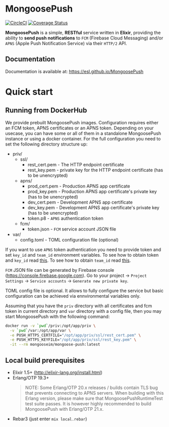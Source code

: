 # MongoosePush

[![CircleCI](https://circleci.com/gh/esl/MongoosePush.svg?style=shield)](https://app.circleci.com/pipelines/github/esl/MongoosePush?branch=master) [![Coverage Status](https://coveralls.io/repos/github/esl/MongoosePush/badge.svg?branch=master)](https://coveralls.io/github/esl/MongoosePush?branch=master)

**MongoosePush** is a simple, **RESTful** service written in **Elixir**, providing the ability to **send push
notifications** to `FCM` (Firebase Cloud Messaging) and/or
`APNS` (Apple Push Notification Service) via their `HTTP/2` API.

## Documentation

Documentation is available at: https://esl.github.io/MongoosePush


# Quick start

## Running from DockerHub

We provide prebuilt MongoosePush images. Configuration requires either an FCM token, APNS certificates or an APNS token. Depending on your usecase, you can have some or all of them in a standalone MongoosePush instance or using a docker container.
For the full configuration you need to set the following directory structure up:
* priv/
    * ssl/
      * rest_cert.pem - The HTTP endpoint certificate
      * rest_key.pem - private key for the HTTP endpoint certificate (has to be unencrypted)
    * apns/
      * prod_cert.pem - Production APNS app certificate
      * prod_key.pem - Production APNS app certificate's private key (has to be unencrypted)
      * dev_cert.pem - Development APNS app certificate
      * dev_key.pem - Development APNS app certificate's private key (has to be unencrypted)
      * token.p8 - `APNS` authentication token
    * fcm/
      * token.json - `FCM` service account JSON file
* var/
    * config.toml - TOML configuration file (optional)

If you want to use `APNS` token authentication you need to provide token and set `key_id` and `team_id` environment variables. To see how to obtain token and `key_id` read [this](https://developer.apple.com/documentation/usernotifications/setting_up_a_remote_notification_server/establishing_a_token_based_connection_to_apns).
To see how to obtain `team_id` read [this](https://www.mobiloud.com/help/knowledge-base/ios-app-transfer/).

`FCM` JSON file can be generated by Firebase console (https://console.firebase.google.com). Go to your project -> `Project Settings` -> `Service accounts` -> `Generate new private key`.

TOML config file is optional. It allows to fully configure the service but basic configuration can be achieved via ennvironmental variables only.

Assuming that you have the `priv` directory with all certificates and fcm token in current directory and `var` directory with a config file, then you may start MongoosePush with the following command:

```bash
docker run -v `pwd`/priv:/opt/app/priv \
  -v `pwd`/var:/opt/app/var \
  -e PUSH_HTTPS_CERTFILE="/opt/app/priv/ssl/rest_cert.pem" \
  -e PUSH_HTTPS_KEYFILE="/opt/app/priv/ssl/rest_key.pem" \
  -it --rm mongooseim/mongoose-push:latest
```

## Local build prerequisites

* Elixir 1.5+ (http://elixir-lang.org/install.html)
* Erlang/OTP 19.3+
  > NOTE: Some Erlang/OTP 20.x releases / builds contain TLS bug that prevents connecting to APNS servers.
  > When building with this Erlang version, please make sure that MongoosePushRuntimeTest test suite passes.
  > It is however highly recommended to build MongoosePush with Erlang/OTP 21.x.
* Rebar3 (just enter ```mix local.rebar```)
